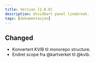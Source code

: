 ```yaml
---
title: Versjon [2.0.0]
description: Utvidbart panel linebreak.
tags: [dokumentasjon]
---
```


## Changed
- Konvertert KVIB til monorepo structure.
- Endret scope fra @kartverket til @kvib.

